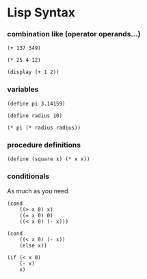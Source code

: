 # Lisp Syntax

### combination like (operator operands...)

```
(+ 137 349)

(* 25 4 12)

(display (+ 1 2))
```

### variables

```
(define pi 3.14159)

(define radius 10)

(* pi (* radius radius))
```

### procedure definitions

```
(define (square x) (* x x))
```

### conditionals

As much as you need.

```
(cond 
    ((> x 0) x) 
    ((= x 0) 0)
    ((< x 0) (- x)))

(cond 
    ((< x 0) (- x))
    (else x))

(if (< x 0) 
    (- x) 
    x)
```

